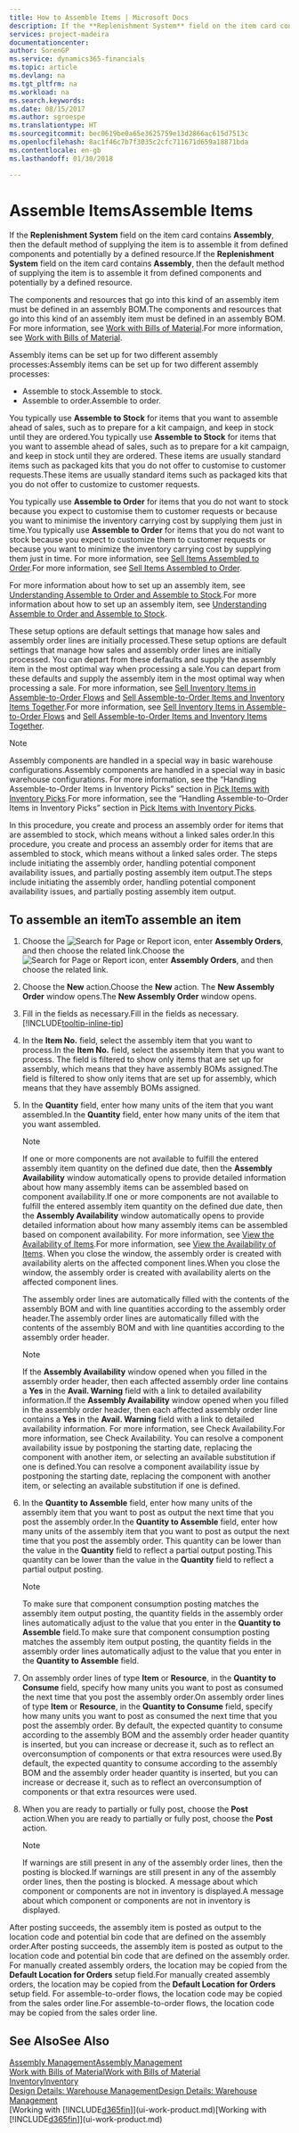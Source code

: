 ```yaml
---
title: How to Assemble Items | Microsoft Docs
description: If the **Replenishment System** field on the item card contains **Assembly**, then the default method of supplying the item is to assemble it from defined components and potentially by a defined resource.
services: project-madeira
documentationcenter: 
author: SorenGP
ms.service: dynamics365-financials
ms.topic: article
ms.devlang: na
ms.tgt_pltfrm: na
ms.workload: na
ms.search.keywords: 
ms.date: 08/15/2017
ms.author: sgroespe
ms.translationtype: HT
ms.sourcegitcommit: bec0619be0a65e3625759e13d2866ac615d7513c
ms.openlocfilehash: 8ac1f46c7b7f3035c2cfc711671d659a18871bda
ms.contentlocale: en-gb
ms.lasthandoff: 01/30/2018

---
```

# <a name="assemble-items"></a><span data-ttu-id="82f39-103">Assemble Items</span><span class="sxs-lookup"><span data-stu-id="82f39-103">Assemble Items</span></span>
<span data-ttu-id="82f39-104">If the **Replenishment System** field on the item card contains **Assembly**, then the default method of supplying the item is to assemble it from defined components and potentially by a defined resource.</span><span class="sxs-lookup"><span data-stu-id="82f39-104">If the **Replenishment System** field on the item card contains **Assembly**, then the default method of supplying the item is to assemble it from defined components and potentially by a defined resource.</span></span>  

<span data-ttu-id="82f39-105">The components and resources that go into this kind of an assembly item must be defined in an assembly BOM.</span><span class="sxs-lookup"><span data-stu-id="82f39-105">The components and resources that go into this kind of an assembly item must be defined in an assembly BOM.</span></span> <span data-ttu-id="82f39-106">For more information, see [Work with Bills of Material](inventory-how-work-BOMs.md).</span><span class="sxs-lookup"><span data-stu-id="82f39-106">For more information, see [Work with Bills of Material](inventory-how-work-BOMs.md).</span></span>  

<span data-ttu-id="82f39-107">Assembly items can be set up for two different assembly processes:</span><span class="sxs-lookup"><span data-stu-id="82f39-107">Assembly items can be set up for two different assembly processes:</span></span>  

-   <span data-ttu-id="82f39-108">Assemble to stock.</span><span class="sxs-lookup"><span data-stu-id="82f39-108">Assemble to stock.</span></span>  
-   <span data-ttu-id="82f39-109">Assemble to order.</span><span class="sxs-lookup"><span data-stu-id="82f39-109">Assemble to order.</span></span>  

<span data-ttu-id="82f39-110">You typically use **Assemble to Stock** for items that you want to assemble ahead of sales, such as to prepare for a kit campaign, and keep in stock until they are ordered.</span><span class="sxs-lookup"><span data-stu-id="82f39-110">You typically use **Assemble to Stock** for items that you want to assemble ahead of sales, such as to prepare for a kit campaign, and keep in stock until they are ordered.</span></span> <span data-ttu-id="82f39-111">These items are usually standard items such as packaged kits that you do not offer to customise to customer requests.</span><span class="sxs-lookup"><span data-stu-id="82f39-111">These items are usually standard items such as packaged kits that you do not offer to customize to customer requests.</span></span>  

<span data-ttu-id="82f39-112">You typically use **Assemble to Order** for items that you do not want to stock because you expect to customise them to customer requests or because you want to minimise the inventory carrying cost by supplying them just in time.</span><span class="sxs-lookup"><span data-stu-id="82f39-112">You typically use **Assemble to Order** for items that you do not want to stock because you expect to customize them to customer requests or because you want to minimize the inventory carrying cost by supplying them just in time.</span></span> <span data-ttu-id="82f39-113">For more information, see [Sell Items Assembled to Order](assembly-how-to-sell-items-assembled-to-order.md).</span><span class="sxs-lookup"><span data-stu-id="82f39-113">For more information, see [Sell Items Assembled to Order](assembly-how-to-sell-items-assembled-to-order.md).</span></span>  

<span data-ttu-id="82f39-114">For more information about how to set up an assembly item, see [Understanding Assemble to Order and Assemble to Stock](assembly-assemble-to-order-or-assemble-to-stock.md).</span><span class="sxs-lookup"><span data-stu-id="82f39-114">For more information about how to set up an assembly item, see [Understanding Assemble to Order and Assemble to Stock](assembly-assemble-to-order-or-assemble-to-stock.md).</span></span>  

<span data-ttu-id="82f39-115">These setup options are default settings that manage how sales and assembly order lines are initially processed.</span><span class="sxs-lookup"><span data-stu-id="82f39-115">These setup options are default settings that manage how sales and assembly order lines are initially processed.</span></span> <span data-ttu-id="82f39-116">You can depart from these defaults and supply the assembly item in the most optimal way when processing a sale.</span><span class="sxs-lookup"><span data-stu-id="82f39-116">You can depart from these defaults and supply the assembly item in the most optimal way when processing a sale.</span></span> <span data-ttu-id="82f39-117">For more information, see [Sell Inventory Items in Assemble-to-Order Flows](assembly-how-to-sell-assemble-to-order-items-and-inventory-items-together.md) and [Sell Assemble-to-Order Items and Inventory Items Together](assembly-how-to-sell-assemble-to-order-items-and-inventory-items-together.md).</span><span class="sxs-lookup"><span data-stu-id="82f39-117">For more information, see [Sell Inventory Items in Assemble-to-Order Flows](assembly-how-to-sell-assemble-to-order-items-and-inventory-items-together.md) and [Sell Assemble-to-Order Items and Inventory Items Together](assembly-how-to-sell-assemble-to-order-items-and-inventory-items-together.md).</span></span>

> [!NOTE]  
> <span data-ttu-id="82f39-118">Assembly components are handled in a special way in basic warehouse configurations.</span><span class="sxs-lookup"><span data-stu-id="82f39-118">Assembly components are handled in a special way in basic warehouse configurations.</span></span> <span data-ttu-id="82f39-119">For more information, see the “Handling Assemble-to-Order Items in Inventory Picks” section in [Pick Items with Inventory Picks](warehouse-how-to-pick-items-with-inventory-picks.md).</span><span class="sxs-lookup"><span data-stu-id="82f39-119">For more information, see the “Handling Assemble-to-Order Items in Inventory Picks” section in [Pick Items with Inventory Picks](warehouse-how-to-pick-items-with-inventory-picks.md).</span></span>   

<span data-ttu-id="82f39-120">In this procedure, you create and process an assembly order for items that are assembled to stock, which means without a linked sales order.</span><span class="sxs-lookup"><span data-stu-id="82f39-120">In this procedure, you create and process an assembly order for items that are assembled to stock, which means without a linked sales order.</span></span> <span data-ttu-id="82f39-121">The steps include initiating the assembly order, handling potential component availability issues, and partially posting assembly item output.</span><span class="sxs-lookup"><span data-stu-id="82f39-121">The steps include initiating the assembly order, handling potential component availability issues, and partially posting assembly item output.</span></span>

## <a name="to-assemble-an-item"></a><span data-ttu-id="82f39-122">To assemble an item</span><span class="sxs-lookup"><span data-stu-id="82f39-122">To assemble an item</span></span>  
1.  <span data-ttu-id="82f39-123">Choose the ![Search for Page or Report](media/ui-search/search_small.png "Search for Page or Report icon") icon, enter **Assembly Orders**, and then choose the related link.</span><span class="sxs-lookup"><span data-stu-id="82f39-123">Choose the ![Search for Page or Report](media/ui-search/search_small.png "Search for Page or Report icon") icon, enter **Assembly Orders**, and then choose the related link.</span></span>  
2.  <span data-ttu-id="82f39-124">Choose the **New** action.</span><span class="sxs-lookup"><span data-stu-id="82f39-124">Choose the **New** action.</span></span> <span data-ttu-id="82f39-125">The **New Assembly Order** window opens.</span><span class="sxs-lookup"><span data-stu-id="82f39-125">The **New Assembly Order** window opens.</span></span>  
3.  <span data-ttu-id="82f39-126">Fill in the fields as necessary.</span><span class="sxs-lookup"><span data-stu-id="82f39-126">Fill in the fields as necessary.</span></span> [!INCLUDE[tooltip-inline-tip](includes/tooltip-inline-tip_md.md)]
4.  <span data-ttu-id="82f39-127">In the **Item No.** field, select the assembly item that you want to process.</span><span class="sxs-lookup"><span data-stu-id="82f39-127">In the **Item No.** field, select the assembly item that you want to process.</span></span> <span data-ttu-id="82f39-128">The field is filtered to show only items that are set up for assembly, which means that they have assembly BOMs assigned.</span><span class="sxs-lookup"><span data-stu-id="82f39-128">The field is filtered to show only items that are set up for assembly, which means that they have assembly BOMs assigned.</span></span>  
5.  <span data-ttu-id="82f39-129">In the **Quantity** field, enter how many units of the item that you want assembled.</span><span class="sxs-lookup"><span data-stu-id="82f39-129">In the **Quantity** field, enter how many units of the item that you want assembled.</span></span>  

    > [!NOTE]  
    >  <span data-ttu-id="82f39-130">If one or more components are not available to fulfill the entered assembly item quantity on the defined due date, then the **Assembly Availability** window automatically opens to provide detailed information about how many assembly items can be assembled based on component availability.</span><span class="sxs-lookup"><span data-stu-id="82f39-130">If one or more components are not available to fulfill the entered assembly item quantity on the defined due date, then the **Assembly Availability** window automatically opens to provide detailed information about how many assembly items can be assembled based on component availability.</span></span> <span data-ttu-id="82f39-131">For more information, see [View the Availability of Items](inventory-how-availability-overview.md).</span><span class="sxs-lookup"><span data-stu-id="82f39-131">For more information, see [View the Availability of Items](inventory-how-availability-overview.md).</span></span> <span data-ttu-id="82f39-132"> When you close the window, the assembly order is created with availability alerts on the affected component lines.</span><span class="sxs-lookup"><span data-stu-id="82f39-132">When you close the window, the assembly order is created with availability alerts on the affected component lines.</span></span>  

    <span data-ttu-id="82f39-133">The assembly order lines are automatically filled with the contents of the assembly BOM and with line quantities according to the assembly order header.</span><span class="sxs-lookup"><span data-stu-id="82f39-133">The assembly order lines are automatically filled with the contents of the assembly BOM and with line quantities according to the assembly order header.</span></span>  

    > [!NOTE]  
    >  <span data-ttu-id="82f39-134">If the **Assembly Availability** window opened when you filled in the assembly order header, then each affected assembly order line contains a **Yes** in the **Avail. Warning** field with a link to detailed availability information.</span><span class="sxs-lookup"><span data-stu-id="82f39-134">If the **Assembly Availability** window opened when you filled in the assembly order header, then each affected assembly order line contains a **Yes** in the **Avail. Warning** field with a link to detailed availability information.</span></span> <span data-ttu-id="82f39-135">For more information, see Check Availability.</span><span class="sxs-lookup"><span data-stu-id="82f39-135">For more information, see Check Availability.</span></span> <span data-ttu-id="82f39-136">You can resolve a component availability issue by postponing the starting date, replacing the component with another item, or selecting an available substitution if one is defined.</span><span class="sxs-lookup"><span data-stu-id="82f39-136">You can resolve a component availability issue by postponing the starting date, replacing the component with another item, or selecting an available substitution if one is defined.</span></span>  

6.  <span data-ttu-id="82f39-137">In the **Quantity to Assemble** field, enter how many units of the assembly item that you want to post as output the next time that you post the assembly order.</span><span class="sxs-lookup"><span data-stu-id="82f39-137">In the **Quantity to Assemble** field, enter how many units of the assembly item that you want to post as output the next time that you post the assembly order.</span></span> <span data-ttu-id="82f39-138">This quantity can be lower than the value in the **Quantity** field to reflect a partial output posting.</span><span class="sxs-lookup"><span data-stu-id="82f39-138">This quantity can be lower than the value in the **Quantity** field to reflect a partial output posting.</span></span>  

    > [!NOTE]  
    >  <span data-ttu-id="82f39-139">To make sure that component consumption posting matches the assembly item output posting, the quantity fields in the assembly order lines automatically adjust to the value that you enter in the **Quantity to Assemble** field.</span><span class="sxs-lookup"><span data-stu-id="82f39-139">To make sure that component consumption posting matches the assembly item output posting, the quantity fields in the assembly order lines automatically adjust to the value that you enter in the **Quantity to Assemble** field.</span></span>  
7.  <span data-ttu-id="82f39-140">On assembly order lines of type **Item** or **Resource**, in the **Quantity to Consume** field, specify how many units you want to post as consumed the next time that you post the assembly order.</span><span class="sxs-lookup"><span data-stu-id="82f39-140">On assembly order lines of type **Item** or **Resource**, in the **Quantity to Consume** field, specify how many units you want to post as consumed the next time that you post the assembly order.</span></span> <span data-ttu-id="82f39-141">By default, the expected quantity to consume according to the assembly BOM and the assembly order header quantity is inserted, but you can increase or decrease it, such as to reflect an overconsumption of components or that extra resources were used.</span><span class="sxs-lookup"><span data-stu-id="82f39-141">By default, the expected quantity to consume according to the assembly BOM and the assembly order header quantity is inserted, but you can increase or decrease it, such as to reflect an overconsumption of components or that extra resources were used.</span></span>  
8.  <span data-ttu-id="82f39-142">When you are ready to partially or fully post, choose the **Post** action.</span><span class="sxs-lookup"><span data-stu-id="82f39-142">When you are ready to partially or fully post, choose the **Post** action.</span></span>  

    > [!NOTE]  
    >  <span data-ttu-id="82f39-143">If warnings are still present in any of the assembly order lines, then the posting is blocked.</span><span class="sxs-lookup"><span data-stu-id="82f39-143">If warnings are still present in any of the assembly order lines, then the posting is blocked.</span></span> <span data-ttu-id="82f39-144">A message about which component or components are not in inventory is displayed.</span><span class="sxs-lookup"><span data-stu-id="82f39-144">A message about which component or components are not in inventory is displayed.</span></span>  

<span data-ttu-id="82f39-145">After posting succeeds, the assembly item is posted as output to the location code and potential bin code that are defined on the assembly order.</span><span class="sxs-lookup"><span data-stu-id="82f39-145">After posting succeeds, the assembly item is posted as output to the location code and potential bin code that are defined on the assembly order.</span></span> <span data-ttu-id="82f39-146">For manually created assembly orders, the location may be copied from the **Default Location for Orders** setup field.</span><span class="sxs-lookup"><span data-stu-id="82f39-146">For manually created assembly orders, the location may be copied from the **Default Location for Orders** setup field.</span></span> <span data-ttu-id="82f39-147">For assemble-to-order flows, the location code may be copied from the sales order line.</span><span class="sxs-lookup"><span data-stu-id="82f39-147">For assemble-to-order flows, the location code may be copied from the sales order line.</span></span>  

## <a name="see-also"></a><span data-ttu-id="82f39-148">See Also</span><span class="sxs-lookup"><span data-stu-id="82f39-148">See Also</span></span>
[<span data-ttu-id="82f39-149">Assembly Management</span><span class="sxs-lookup"><span data-stu-id="82f39-149">Assembly Management</span></span>](assembly-assemble-items.md)  
[<span data-ttu-id="82f39-150">Work with Bills of Material</span><span class="sxs-lookup"><span data-stu-id="82f39-150">Work with Bills of Material</span></span>](inventory-how-work-BOMs.md)  
[<span data-ttu-id="82f39-151">Inventory</span><span class="sxs-lookup"><span data-stu-id="82f39-151">Inventory</span></span>](inventory-manage-inventory.md)  
[<span data-ttu-id="82f39-152">Design Details: Warehouse Management</span><span class="sxs-lookup"><span data-stu-id="82f39-152">Design Details: Warehouse Management</span></span>](design-details-warehouse-management.md)  
<span data-ttu-id="82f39-153">[Working with [!INCLUDE[d365fin](includes/d365fin_md.md)]](ui-work-product.md)</span><span class="sxs-lookup"><span data-stu-id="82f39-153">[Working with [!INCLUDE[d365fin](includes/d365fin_md.md)]](ui-work-product.md)</span></span>

